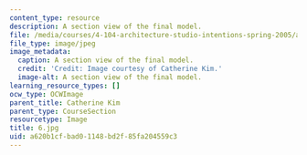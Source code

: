 ```yaml
---
content_type: resource
description: A section view of the final model.
file: /media/courses/4-104-architecture-studio-intentions-spring-2005/a620b1cfbad01148bd2f85fa204559c3_6.jpg
file_type: image/jpeg
image_metadata:
  caption: A section view of the final model.
  credit: 'Credit: Image courtesy of Catherine Kim.'
  image-alt: A section view of the final model.
learning_resource_types: []
ocw_type: OCWImage
parent_title: Catherine Kim
parent_type: CourseSection
resourcetype: Image
title: 6.jpg
uid: a620b1cf-bad0-1148-bd2f-85fa204559c3
---
```

